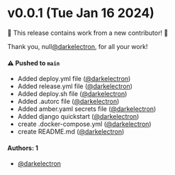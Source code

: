 # v0.0.1 (Tue Jan 16 2024)

:tada: This release contains work from a new contributor! :tada:

Thank you, null[@darkelectron](https://github.com/darkelectron), for all your work!

#### ⚠️ Pushed to `main`

- Added deploy.yml file ([@darkelectron](https://github.com/darkelectron))
- Added release.yml file ([@darkelectron](https://github.com/darkelectron))
- Added deploy.sh file ([@darkelectron](https://github.com/darkelectron))
- Added .autorc file ([@darkelectron](https://github.com/darkelectron))
- Added amber.yaml secrets file ([@darkelectron](https://github.com/darkelectron))
- Added django quickstart ([@darkelectron](https://github.com/darkelectron))
- create .docker-compose.yml ([@darkelectron](https://github.com/darkelectron))
- create README.md ([@darkelectron](https://github.com/darkelectron))

#### Authors: 1

- [@darkelectron](https://github.com/darkelectron)
